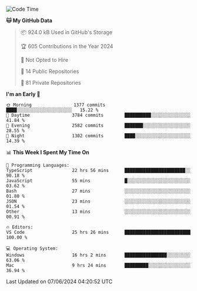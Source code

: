 <!--START_SECTION:waka-->
![Code Time](http://img.shields.io/badge/Code%20Time-5%2C734%20hrs%2019%20mins-blue)

**🐱 My GitHub Data** 

> 📦 924.0 kB Used in GitHub's Storage 
 > 
> 🏆 605 Contributions in the Year 2024
 > 
> 🚫 Not Opted to Hire
 > 
> 📜 14 Public Repositories 
 > 
> 🔑 81 Private Repositories 
 > 
**I'm an Early 🐤** 

```text
🌞 Morning                1377 commits        ████░░░░░░░░░░░░░░░░░░░░░   15.22 % 
🌆 Daytime                3784 commits        ██████████░░░░░░░░░░░░░░░   41.84 % 
🌃 Evening                2582 commits        ███████░░░░░░░░░░░░░░░░░░   28.55 % 
🌙 Night                  1302 commits        ████░░░░░░░░░░░░░░░░░░░░░   14.39 % 
```


📊 **This Week I Spent My Time On** 

```text
💬 Programming Languages: 
TypeScript               22 hrs 56 mins      ███████████████████████░░   90.18 % 
JavaScript               55 mins             █░░░░░░░░░░░░░░░░░░░░░░░░   03.62 % 
Bash                     27 mins             ░░░░░░░░░░░░░░░░░░░░░░░░░   01.80 % 
JSON                     23 mins             ░░░░░░░░░░░░░░░░░░░░░░░░░   01.54 % 
Other                    13 mins             ░░░░░░░░░░░░░░░░░░░░░░░░░   00.91 % 

🔥 Editors: 
VS Code                  25 hrs 26 mins      █████████████████████████   100.00 % 

💻 Operating System: 
Windows                  16 hrs 2 mins       ████████████████░░░░░░░░░   63.06 % 
Mac                      9 hrs 24 mins       █████████░░░░░░░░░░░░░░░░   36.94 % 
```


 Last Updated on 07/06/2024 04:20:52 UTC
<!--END_SECTION:waka-->

